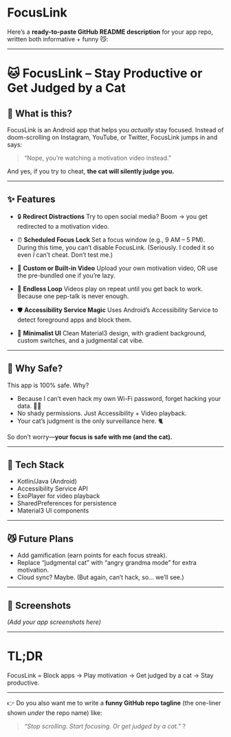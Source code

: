 # FocusLink
Here’s a **ready-to-paste GitHub README description** for your app repo, written both informative + funny 😼:

---

# 🐱 FocusLink – Stay Productive or Get Judged by a Cat

## 📱 What is this?

FocusLink is an Android app that helps you *actually* stay focused.
Instead of doom-scrolling on Instagram, YouTube, or Twitter, FocusLink jumps in and says:

> “Nope, you’re watching a motivation video instead.”

And yes, if you try to cheat, **the cat will silently judge you.**

---

## ✨ Features

* 🔒 **Redirect Distractions**
  Try to open social media? Boom → you get redirected to a motivation video.

* ⏰ **Scheduled Focus Lock**
  Set a focus window (e.g., 9 AM – 5 PM). During this time, you can’t disable FocusLink.
  (Seriously. I coded it so even *I* can’t cheat. Don’t test me.)

* 🎥 **Custom or Built-in Video**
  Upload your own motivation video, OR use the pre-bundled one if you’re lazy.

* 🔁 **Endless Loop**
  Videos play on repeat until you get back to work. Because one pep-talk is never enough.

* 🛡 **Accessibility Service Magic**
  Uses Android’s Accessibility Service to detect foreground apps and block them.

* 🎨 **Minimalist UI**
  Clean Material3 design, with gradient background, custom switches, and a judgmental cat vibe.

---

## 🐾 Why Safe?

This app is 100% safe. Why?

* Because I can’t even hack my own Wi-Fi password, forget hacking your data. 🤷‍♂️
* No shady permissions. Just Accessibility + Video playback.
* Your cat’s judgment is the only surveillance here. 🐈

So don’t worry—**your focus is safe with me (and the cat).**

---

## 🚀 Tech Stack

* Kotlin/Java (Android)
* Accessibility Service API
* ExoPlayer for video playback
* SharedPreferences for persistence
* Material3 UI components

---

## 😼 Future Plans

* Add gamification (earn points for each focus streak).
* Replace “judgmental cat” with “angry grandma mode” for extra motivation.
* Cloud sync? Maybe. (But again, can’t hack, so… we’ll see.)

---

## 📸 Screenshots

*(Add your app screenshots here)*

---

# TL;DR

FocusLink = Block apps → Play motivation → Get judged by a cat → Stay productive.

---

👉 Do you also want me to write a **funny GitHub repo tagline** (the one-liner shown *under* the repo name) like:

> *“Stop scrolling. Start focusing. Or get judged by a cat.”* ?

